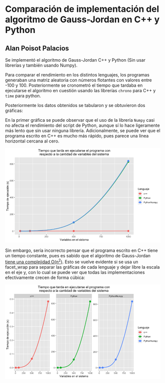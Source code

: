 # Comparación de implementación del algoritmo de Gauss-Jordan en C++ y Python
## Alan Poisot Palacios

Se implementó el algoritmo de Gauss-Jordan C++ y Python (Sin usar librerías y también usando Numpy).

Para comparar el rendimiento en los distintos lenguajes, los programas generaban una matriz aleatoria con números flotantes con valores entre -100 y 100. 
Posteriormente se cronometró el tiempo que tardaba en ejecutarse el algoritmo en cuestión usando las librerías `chrono` para C++ y `time` para python.

Posteriormente los datos obtenidos se tabularon y se obtuvieron dos gráficas:

En la primer gráfica se puede observar que el uso de la librería `Numpy` casi no afecta el rendimiento del script de Python, aunque sí lo hace ligeramente más lento que sin usar ninguna librería.
Adicionalmente, se puede ver que el programa escrito en C++ es mucho más rápido, pues parece una línea horizontal cercana al cero.

![Gráfica1](/Comparando/GJ1.png)

Sin embargo, sería incorrecto pensar que el programa escrito en C++ tiene un tiempo constante, pues es sabido que el algoritmo de Gauss-Jordan [tiene una complejidad O(n<sup>2</sup>)](http://fourier.eng.hmc.edu/e176/lectures/ch0/node5.html). Esto se vuelve evidente si se usa un facet_wrap para separar las gráficas de cada lenguaje y dejar libre la escala en el eje y, con lo cual se puede ver que todas las implementaciones efectivamente crecen de forma cúbica:

![Gráfica2](/Comparando/GJ2.png)
